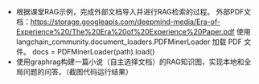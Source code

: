 * 根据课堂RAG示例，完成外部文档导入并进行RAG检索的过程。
  外部PDF文档：https://storage.googleapis.com/deepmind-media/Era-of-Experience%20/The%20Era%20of%20Experience%20Paper.pdf
  使用 langchain_community.document_loaders.PDFMinerLoader 加载 PDF 文件。
  docs = PDFMinerLoader(path).load()
* 使用graphrag构建一篇小说（自主选择文档）的RAG知识图，实现本地和全局问题的问答。（截图代码运行结果）
